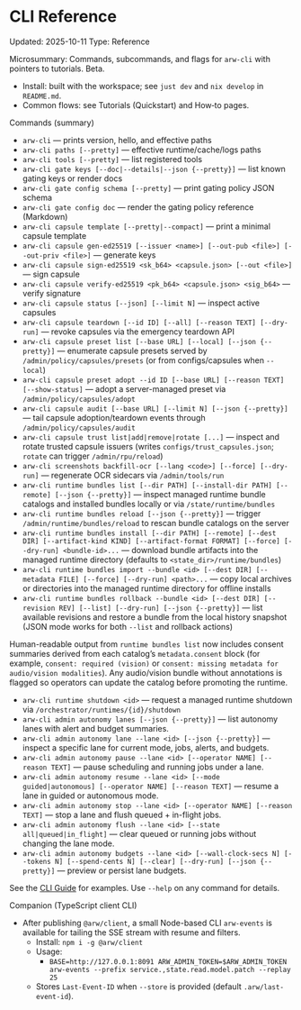 # CLI Reference
Updated: 2025-10-11
Type: Reference

Microsummary: Commands, subcommands, and flags for `arw-cli` with pointers to tutorials. Beta.

- Install: built with the workspace; see `just dev` and `nix develop` in `README.md`.
- Common flows: see Tutorials (Quickstart) and How‑to pages.

Commands (summary)
- `arw-cli` — prints version, hello, and effective paths
- `arw-cli paths [--pretty]` — effective runtime/cache/logs paths
- `arw-cli tools [--pretty]` — list registered tools
- `arw-cli gate keys [--doc|--details|--json {--pretty}]` — list known gating keys or render docs
- `arw-cli gate config schema [--pretty]` — print gating policy JSON schema
- `arw-cli gate config doc` — render the gating policy reference (Markdown)
- `arw-cli capsule template [--pretty|--compact]` — print a minimal capsule template
- `arw-cli capsule gen-ed25519 [--issuer <name>] [--out-pub <file>] [--out-priv <file>]` — generate keys
- `arw-cli capsule sign-ed25519 <sk_b64> <capsule.json> [--out <file>]` — sign capsule
- `arw-cli capsule verify-ed25519 <pk_b64> <capsule.json> <sig_b64>` — verify signature
- `arw-cli capsule status [--json] [--limit N]` — inspect active capsules
- `arw-cli capsule teardown [--id ID] [--all] [--reason TEXT] [--dry-run]` — revoke capsules via the emergency teardown API
- `arw-cli capsule preset list [--base URL] [--local] [--json {--pretty}]` — enumerate capsule presets served by `/admin/policy/capsules/presets` (or from configs/capsules when `--local`)
- `arw-cli capsule preset adopt --id ID [--base URL] [--reason TEXT] [--show-status]` — adopt a server-managed preset via `/admin/policy/capsules/adopt`
- `arw-cli capsule audit [--base URL] [--limit N] [--json {--pretty}]` — tail capsule adoption/teardown events through `/admin/policy/capsules/audit`
- `arw-cli capsule trust list|add|remove|rotate [...]` — inspect and rotate trusted capsule issuers (writes `configs/trust_capsules.json`; `rotate` can trigger `/admin/rpu/reload`)
- `arw-cli screenshots backfill-ocr [--lang <code>] [--force] [--dry-run]` — regenerate OCR sidecars via `/admin/tools/run`
- `arw-cli runtime bundles list [--dir PATH] [--install-dir PATH] [--remote] [--json {--pretty}]` — inspect managed runtime bundle catalogs and installed bundles locally or via `/state/runtime/bundles`
- `arw-cli runtime bundles reload [--json {--pretty}]` — trigger `/admin/runtime/bundles/reload` to rescan bundle catalogs on the server
- `arw-cli runtime bundles install [--dir PATH] [--remote] [--dest DIR] [--artifact-kind KIND] [--artifact-format FORMAT] [--force] [--dry-run] <bundle-id>...` — download bundle artifacts into the managed runtime directory (defaults to `<state_dir>/runtime/bundles`)
- `arw-cli runtime bundles import --bundle <id> [--dest DIR] [--metadata FILE] [--force] [--dry-run] <path>...` — copy local archives or directories into the managed runtime directory for offline installs
- `arw-cli runtime bundles rollback --bundle <id> [--dest DIR] [--revision REV] [--list] [--dry-run] [--json {--pretty}]` — list available revisions and restore a bundle from the local history snapshot (JSON mode works for both `--list` and rollback actions)

Human-readable output from `runtime bundles list` now includes consent summaries derived from each catalog’s `metadata.consent` block (for example, `consent: required (vision)` or `consent: missing metadata for audio/vision modalities`). Any audio/vision bundle without annotations is flagged so operators can update the catalog before promoting the runtime.
- `arw-cli runtime shutdown <id>` — request a managed runtime shutdown via `/orchestrator/runtimes/{id}/shutdown`
- `arw-cli admin autonomy lanes [--json {--pretty}]` — list autonomy lanes with alert and budget summaries.
- `arw-cli admin autonomy lane --lane <id> [--json {--pretty}]` — inspect a specific lane for current mode, jobs, alerts, and budgets.
- `arw-cli admin autonomy pause --lane <id> [--operator NAME] [--reason TEXT]` — pause scheduling and running jobs under a lane.
- `arw-cli admin autonomy resume --lane <id> [--mode guided|autonomous] [--operator NAME] [--reason TEXT]` — resume a lane in guided or autonomous mode.
- `arw-cli admin autonomy stop --lane <id> [--operator NAME] [--reason TEXT]` — stop a lane and flush queued + in-flight jobs.
- `arw-cli admin autonomy flush --lane <id> [--state all|queued|in_flight]` — clear queued or running jobs without changing the lane mode.
- `arw-cli admin autonomy budgets --lane <id> [--wall-clock-secs N] [--tokens N] [--spend-cents N] [--clear] [--dry-run] [--json {--pretty}]` — preview or persist lane budgets.

See the [CLI Guide](../guide/cli.md) for examples. Use `--help` on any command for details.

Companion (TypeScript client CLI)
- After publishing `@arw/client`, a small Node-based CLI `arw-events` is available for tailing the SSE stream with resume and filters.
  - Install: `npm i -g @arw/client`
  - Usage:
    - `BASE=http://127.0.0.1:8091 ARW_ADMIN_TOKEN=$ARW_ADMIN_TOKEN arw-events --prefix service.,state.read.model.patch --replay 25`
  - Stores `Last-Event-ID` when `--store` is provided (default `.arw/last-event-id`).
